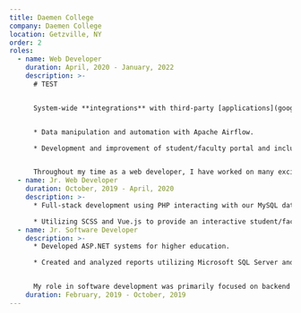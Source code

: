 ```yaml
---
title: Daemen College
company: Daemen College
location: Getzville, NY
order: 2
roles:
  - name: Web Developer
    duration: April, 2020 - January, 2022
    description: >-
      # TEST


      System-wide **integrations** with third-party [applications](google.com).


      * Data manipulation and automation with Apache Airflow.

      * Development and improvement of student/faculty portal and included systems.


      Throughout my time as a web developer, I have worked on many exciting projects. From small minor tweaks and changes to established systems to leading development on large-scale systems like that of our COVID-19 Campus Clearance system. I am constantly looking for ways to improve UI/UX by utilizing feedback responses from our students and faculty. In my current role, my responsibilities have been extended through continuous development on our Apache Airflow server. Additionally, this role takes lead on all major system changes to our student/faculty portal.
  - name: Jr. Web Developer
    duration: October, 2019 - April, 2020
    description: >-
      * Full-stack development using PHP interacting with our MySQL databases.

      * Utilizing SCSS and Vue.js to provide an interactive student/faculty portal.
  - name: Jr. Software Developer
    description: >-
      * Developed ASP.NET systems for higher education.

      * Created and analyzed reports utilizing Microsoft SQL Server and Informer Reporting Software.


      My role in software development was primarily focused on backend processes for the college. Beyond managing and creating reports through Informer - my first main project was creating an Audit Database system. This system (created in Visual Studio utilizing ASP.NET in C#) would be used to track and document audits within our in-house and third-party systems.
    duration: February, 2019 - October, 2019
---
```

